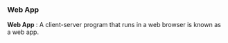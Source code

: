 ### Web App

**Web App** : A client-server program that runs in a web browser is known as a web app.
